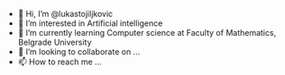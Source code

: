 - 👋 Hi, I’m @lukastojiljkovic
- 👀 I’m interested in Artificial intelligence
- 🌱 I’m currently learning Computer science at Faculty of Mathematics, Belgrade University
- 💞️ I’m looking to collaborate on ...
- 📫 How to reach me ...

<!---
lukastojiljkovic/lukastojiljkovic is a ✨ special ✨ repository because its `README.md` (this file) appears on your GitHub profile.
You can click the Preview link to take a look at your changes.
--->
